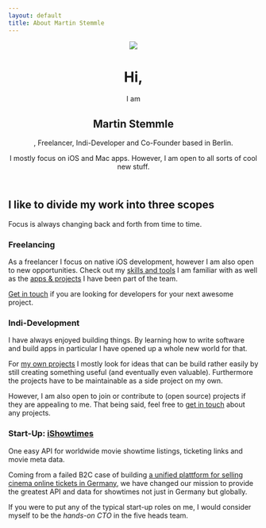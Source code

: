 ```yaml
---
layout: default
title: About Martin Stemmle
---
```


<header>
  <img src="https://avatars2.githubusercontent.com/u/3084607?s=460" id="passbild">
  <div>
    <h1>Hi,</h1>
    <span>I am</span>
    <h2>Martin Stemmle</h2>
    <span>, Freelancer, Indi-Developer and Co-Founder based in Berlin.</span>
    <p>I mostly focus on iOS and Mac apps. However, I am open to all sorts of cool new stuff.</p>
  </div>
</header>


<section>
  <h2>I like to divide my work into three scopes</h2>
  <p>Focus is always changing back and forth from time to time.</p>
  <div class="column-one-third">
      <div class="box">
          <h3>Freelancing</h3>
          <p>As a freelancer I focus on native iOS development, however I am also open to new opportunities. Check out my <a href="/skills-and-tools" class="inline">skills and tools</a> I am familiar with as well as the <a href="http://madeby.martn.st/#client-apps" class="inline">apps &amp; projects</a> I have been part of the team. </p>
          <p><a href="mailto:martin@martn.st" class="inline">Get in touch</a> if you are looking for developers for your next awesome project. 
      </div>
  </div>
  <div class="column-one-third">
      <div class="box">
          <h3>Indi-Development</h3>
          <p>I have always enjoyed building things. By learning how to write software and build apps in particular I have opened up a whole new world for that.</p>
          <p>For <a href="http://madeby.martn.st/" class="inline">my own projects</a> I mostly look for ideas that can be build rather easily by still creating something useful (and eventually even valuable). Furthermore the projects have to be maintainable as a side project on my own.</p>
          <p>However, I am also open to join or contribute to (open source) projects if they are appealing to me. That being said, feel free to <a href="mailto:hi@martn.st" class="inline">get in touch</a> about any projects.</p>
      </div>
  </div>
  <div class="column-one-third">
      <div class="box">
          <h3>Start-Up: <a href="https://www.internationalshowtimes.com" target="_blank">iShowtimes</a></h3>
          <p>One easy API for worldwide movie showtime listings, ticketing links and movie meta data.</p>          
          <p>Coming from a failed B2C case of building <a href="http://www.cinepass.de/" class="inline" target="_blank">a unified plattform for selling cinema online tickets in Germany</a>, we have changed our mission to provide the greatest API and data for showtimes not just in Germany but globally.</p>
          <p>If you were to put any of the typical start-up roles on me, I would consider myself to be the <i>hands-on CTO</i> in the five heads team.</p>
      </div>
  </div>
</section>
